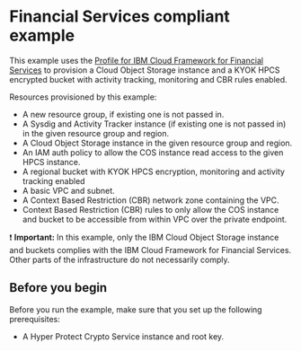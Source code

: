 # Financial Services compliant example

This example uses the [Profile for IBM Cloud Framework for Financial Services](https://github.com/terraform-ibm-modules/terraform-ibm-cos/tree/main/modules/fscloud) to provision a Cloud Object Storage instance and a KYOK HPCS encrypted bucket with activity tracking, monitoring and CBR rules enabled.


Resources provisioned by this example:
- A new resource group, if existing one is not passed in.
- A Sysdig and Activity Tracker instance (if existing one is not passed in) in the given resource group and region.
- A Cloud Object Storage instance in the given resource group and region.
- An IAM auth policy to allow the COS instance read access to the given HPCS instance.
- A regional bucket with KYOK HPCS encryption, monitoring and activity tracking enabled
- A basic VPC and subnet.
- A Context Based Restriction (CBR) network zone containing the VPC.
- Context Based Restriction (CBR) rules to only allow the COS instance and bucket to be accessible from within VPC over the private endpoint.

:exclamation: **Important:** In this example, only the IBM Cloud Object Storage instance and buckets complies with the IBM Cloud Framework for Financial Services. Other parts of the infrastructure do not necessarily comply.

## Before you begin

Before you run the example, make sure that you set up the following prerequisites:

- A Hyper Protect Crypto Service instance and root key.

